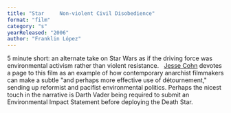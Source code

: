 ```yaml
---
title: "Star     Non-violent Civil Disobedience"
format: "film"
category: "s"
yearReleased: "2006"
author: "Franklin López"
---
```

5 minute short: an alternate take on Star Wars as  if the driving force was environmental activism rather than violent resistance.
 
<a href="biblio.htm#Cohn 2014">Jesse Cohn</a> devotes a  page to this film as an example of how contemporary anarchist filmmakers can  make a subtle "and perhaps more effective use of détournement," sending  up reformist and pacifist environmental politics. Perhaps the nicest touch in  the narrative is Darth Vader being required to submit an Environmental Impact  Statement before deploying the Death Star.